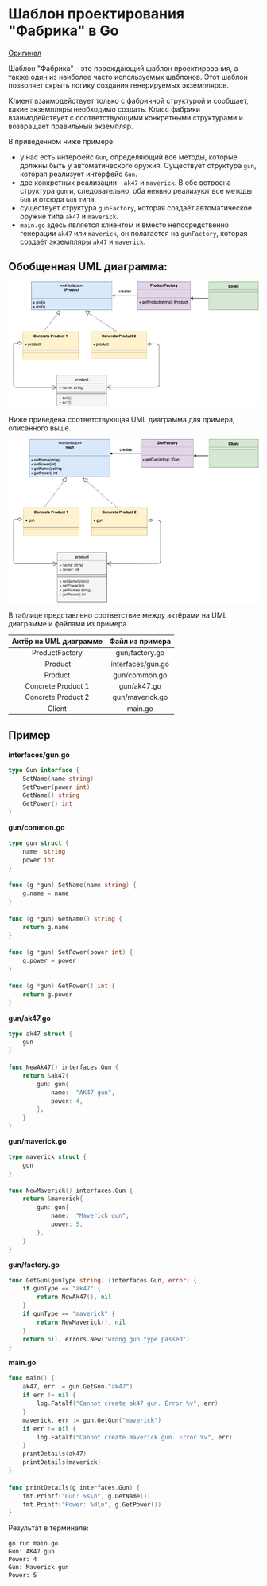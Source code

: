 # Шаблон проектирования "Фабрика" в Go

[Оригинал](https://golangbyexample.com/golang-factory-design-pattern/)

Шаблон "Фабрика" - это порождающий шаблон проектирования, а также один из наиболее
часто используемых шаблонов. Этот шаблон позволяет скрыть логику создания 
генерируемых экземпляров.

Клиент взаимодействует только с фабричной структурой и сообщает, какие 
экземпляры необходимо создать. Класс фабрики взаимодействует с соответствующими 
конкретными структурами и возвращает правильный экземпляр.

В приведенном ниже примере:

* у нас есть интерфейс `Gun`, определяющий все методы, которые должны быть у 
  автоматического оружия. Существует структура `gun`, которая реализует интерфейс
  `Gun`.
* две конкретных реализации - `ak47` и `maverick`. В обе встроена структура 
  `gun` и, следовательно, оба неявно реализуют все методы `Gun` и отсюда `Gun` 
  типа.
* существует структура `gunFactory`, которая создаёт автоматическое оружие типа
  `ak47` и `maverick`.
* `main.go` здесь является клиентом и вместо непосредственно генерации `ak47` 
  или `maverick`, он полагается на `gunFactory`, которая создаёт экземпляры 
  `ak47` и `maverick`.

## Обобщенная UML диаграмма:  
![UML1](images/image1.jpg)

Ниже приведена соответствующая UML диаграмма для примера, описанного выше.

![UML2](images/image2.jpg)

В таблице представлено соответствие между актёрами на UML диаграмме и файлами
из примера.

|  Актёр на UML диаграмме  | Файл из примера |
|:--------:|:-------:|
|  ProductFactory  |   gun/factory.go  |
|  iProduct   |  interfaces/gun.go |
|  Product   |   gun/common.go  |
|  Concrete Product 1   |   gun/ak47.go  |
| Concrete Product 2 | gun/maverick.go |
| Client   | main.go |

## Пример

**interfaces/gun.go**

```go
type Gun interface {
    SetName(name string)
    SetPower(power int)
    GetName() string
    GetPower() int
}
```

**gun/common.go**

```go
type gun struct {
    name  string
    power int
}

func (g *gun) SetName(name string) {
    g.name = name
}

func (g *gun) GetName() string {
    return g.name
}

func (g *gun) SetPower(power int) {
    g.power = power
}

func (g *gun) GetPower() int {
    return g.power
}
```

**gun/ak47.go**

```go
type ak47 struct {
    gun
}

func NewAk47() interfaces.Gun {
    return &ak47{
        gun: gun{
            name:  "AK47 gun",
            power: 4,
        },
    }
}
```

**gun/maverick.go**

```go
type maverick struct {
    gun
}

func NewMaverick() interfaces.Gun {
    return &maverick{
        gun: gun{
            name:  "Maverick gun",
            power: 5,
        },
    }
}
```

**gun/factory.go**

```go
func GetGun(gunType string) (interfaces.Gun, error) {
    if gunType == "ak47" {
        return NewAk47(), nil
    }
    if gunType == "maverick" {
        return NewMaverick(), nil
    }
    return nil, errors.New("wrong gun type passed")
}
```

**main.go**

```go
func main() {
    ak47, err := gun.GetGun("ak47")
    if err != nil {
        log.Fatalf("Cannot create ak47 gun. Error %v", err)
    }
    maverick, err := gun.GetGun("maverick")
    if err != nil {
        log.Fatalf("Cannot create maverick gun. Error %v", err)
    }
    printDetails(ak47)
    printDetails(maverick)
}

func printDetails(g interfaces.Gun) {
    fmt.Printf("Gun: %s\n", g.GetName())
    fmt.Printf("Power: %d\n", g.GetPower())
}

```

Результат в терминале:

```shell
go run main.go
Gun: AK47 gun
Power: 4
Gun: Maverick gun
Power: 5
```
